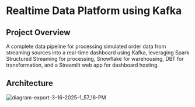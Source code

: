 # Realtime Data Platform using Kafka

## Project Overview
A complete data pipeline for processing simulated order data from streaming sources into a real-time dashboard using Kafka, leveraging Spark Structured Streaming for processing, Snowflake for warehousing, DBT for transformation, and a Streamlit web app for dashboard hosting.

## Architecture
![diagram-export-3-16-2025-1_57_16-PM](https://github.com/user-attachments/assets/998e827c-1731-4a11-a65c-8ce6e4a0d6c7)

